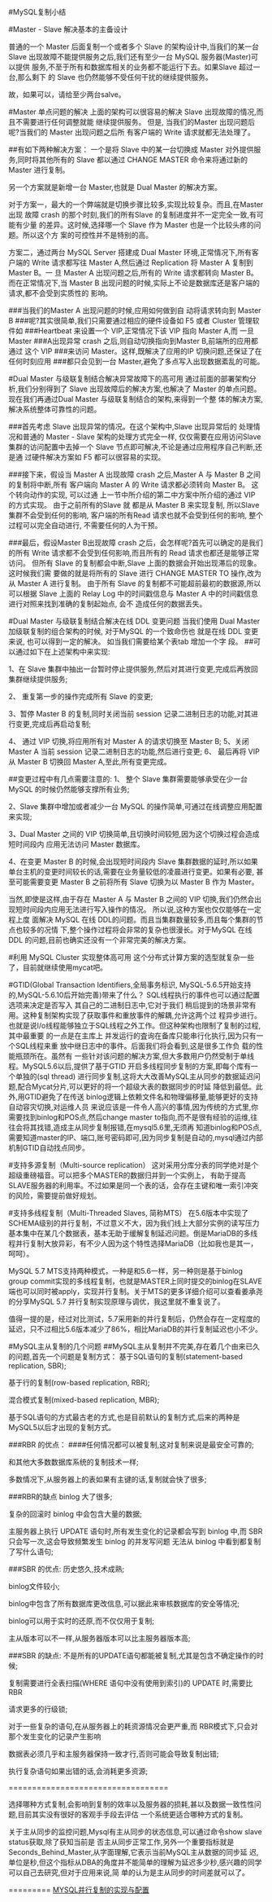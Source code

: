 #MySQL复制小结

#Master - Slave 解决基本的主备设计

普通的一个 Master 后面复制一个或者多个 Slave 的架构设计中,当我们的某一台 Slave
出现故障不能提供服务之后,我们还有至少一台 MySQL 服务器(Master)可以提供
服务,不至于所有和数据库相关的业务都不能运行下去。如果Slave 超过一台,那么剩下 的
Slave 也仍然能够不受任何干扰的继续提供服务。

故，如果可以，请给至少两台salve。


#Master 单点问题的解决
上面的架构可以很容易的解决 Slave 出现故障的情况,而且不需要进行任何调整就能
继续提供服务。 但是, 当我们的Master 出现问题后呢?当我们的 Master 出现问题之后所
有客户端的 Write 请求就都无法处理了。

##有如下两种解决方案：
一个是将 Slave 中的某一台切换成 Master 对外提供服务,同时将其他所有的 Slave 都以通过 CHANGE MASTER 命令来将通过新的
Master 进行复制。

另一个方案就是新增一台 Master,也就是 Dual Master 的解决方案。

对于方案一，最大的一个弊端就是切换步骤比较多,实现比较复杂。而且,在Master 出现
故障 crash 的那个时刻,我们的所有Slave 的复制进度并不一定完全一致,有可能有少量
的差异。这时候,选择哪一个 Slave 作为 Master 也是一个比较头疼的问题。所以这个方
案的可控性并不是特别的高。

方案二，通过两台 MySQL Server 搭建成 Dual Master 环境,正常情况下,所有客户端的
Write 请求都写往 Master A,然后通过 Replication 将 Master A 复制到 Master B。一
旦 Master A 出现问题之后,所有的 Write 请求都转向 Master B。而在正常情况下,当
Master B 出现问题的时候,实际上不论是数据库还是客户端的请求,都不会受到实质性的
影响。

###当我们的Master A 出现问题的时候,应用如何做到自 动将请求转向到 Master B
###呢?其实很简单,我们只需要通过相应的硬件设备如 F5 或者 Cluster 管理软件如
###Heartbeat 来设置一个 VIP,正常情况下该 VIP 指向 Master A,而 一旦 Master
###A出现异常 crash 之后,则自动切换指向到Master B,前端所的应用都通过 这个 VIP
###来访问 Master。这样,既解决了应用的IP 切换问题,还保证了在任何时刻应用
###都只会见到一台 Master,避免了多点写入出现数据紊乱的可能。

#Dual Master 与级联复制结合解决异常故障下的高可用
通过前面的部署架构分析,我们分别得到了 Slave 出现故障后的解决方案,也解决了 Master
的单点问题。现在我们再通过Dual Master 与级联复制结合的架构,来得到一个整
体的解决方案,解决系统整体可靠性的问题。

###首先考虑 Slave 出现异常的情况。在这个架构中,Slave 出现异常后的
处理情况和普通的 Master - Slave 架构的处理方式完全一样, 仅仅需要在应用访问Slave
集群的访问配置中去掉一个 Slave 节点即可解决,不论是通过应用程序自己判断,还是通
过硬件解决方案如 F5 都可以很容易的实现。

###接下来，假设当 Master A 出现故障 crash 之后,Master A 与 Master B
之间的复制将中断,所有 客户端向 Master A 的 Write 请求都必须转向 Master B。
这个转向动作的实现, 可以过通 上一节中所介绍的第二中方案中所介绍的通过 VIP
的方式实现。 由于之前所有的Slave 就 都是从 Master B 来实现复制, 所以Slave
集群不会受到任何的影响, 客户端的所有Read 请求也就不会受到任何的影响,
整个过程可以完全自动进行, 不需要任何的人为干预。

###最后，假设Master B出现故障 crash 之后，会怎样呢?首先可以确定的是我们 的所有
Write 请求都不会受到任何影响,而且所有的 Read 请求也都还是能够正常访问。 但所有
Slave 的复制都会中断,Slave 上面的数据会开始出现滞后的现象。这时候我们需
要做的就是将所有的 Slave 进行 CHANGE MASTER TO 操作,改为从 Master A 进行复制。
由于所有 Slave 的复制都不可能超前最初的数据源,所以可以根据 Slave 上面的 Relay
Log 中的时间戳信息与 Master A 中的时间戳信息进行对照来找到准确的复制起始点,
会不 造成任何的数据丢失。

#Dual Master 与级联复制结合解决在线 DDL 变更问题
当我们使用 Dual Master 加级联复制的组合架构的时候, 对于MySQL 的一个致命伤也
就是在线 DDL 变更来说, 也可以得到一定的解决。 如当我们需要给某个表tab
增加一个字 段。
##可以通过如下在上述架构中来实现:

1、在 Slave 集群中抽出一台暂时停止提供服务,然后对其进行变更,完成后再放回
集群继续提供服务;

2、 重复第一步的操作完成所有 Slave 的变更;

3、暂停 Master B 的复制,同时关闭当前 session 记录二进制日志的功能,对其进
行变更,完成后再启动复制;

4、 通过 VIP 切换,将应用所有对 Master A 的请求切换至 Master B; 5、关闭 Master A
当前 session 记录二进制日志的功能,然后进行变更; 6、 最后再将 VIP 从 Master B
切换回 Master A,至此,所有变更完成。

##变更过程中有几点需要注意的:
1、 整个 Slave 集群需要能够承受在少一台 MySQL 的时候仍然能够支撑所有业务;

2、Slave 集群中增加或者减少一台 MySQL 的操作简单,可通过在线调整应用配置来实现;

3、Dual Master 之间的 VIP 切换简单,且切换时间较短,因为这个切换过程会造成
短时间段内 应用无法访问 Master 数据库。

4、在变更 Master B 的时候,会出现短时间段内 Slave 集群数据的延时,所以如果
单台主机的变更时间较长的话,需要在业务量较低的凌晨进行变更。如果有必要,
甚至可能需要变更 Master B 之前将所有 Slave 切换为以 Master B 作为 Master。

当然,即使是这样,由于存在 Master A 与 Master B 之间的 VIP 切换,我们仍然会出现短时间段内应用无法进行写入操作的情况。 所以说,这种方案也仅仅能够在一定程上度 面解决 MySQL 在线 DDL的问题。而且当集群数量较多,而且每个集群的节点也较多的况情
下,整个操作过程将会非常的复杂也很漫长。对于MySQL 在线 DDL 的问题,目前也确实还没有一个非常完美的解决方案。


#利用 MySQL Cluster 实现整体高可用
这个分布式计算方案的选型就复杂一些了，目前就继续使用mycat吧。

#GTID(Global Transaction Identifiers,全局事务标识,
MySQL-5.6.5开始支持的,MySQL-5.6.10后开始完善)带来了什么？
SQL线程执行的事件也可以通过配置选项来决定是否写入 其自己的二进制日志中,它对于我们
稍后提到的场景非常有用。这种复制架构实现了获取事件和重放事件的解耦,允许这两个过
程异步进行。也就是说I/o线程能够独立于SQL线程之外工作。但这种架构也限制了复制的过程,其中最重要
的一点是在主库上 并发运行的査询在备库只能串行化执行,因为只有一个SQL线程来重
放中继日志中的事件。后面我们将会看到,这是很多工作负 载的性能瓶颈所在。虽然有
一些针对该问题的解决方案,但大多数用户仍然受制于单线程。MySQL5.6以后,提供了基于GTID
开启多线程同步复制的方案,即每个库有一个单独的(sql thread)
进行同步复制,这将大大改善MySQL主从同步的数据延迟问题,配合Mycat分片,可以更好的将一个超级大表的数据同步的时延
降低到最低。此外,用GTID避免了在传送 binlog逻辑上依赖文件名和物理偏移量,能够更好的支持自动容灾切换,对运维人员
来说应该是一件令人高兴的事情,因为传统的方式里,你需要找到binlog和POS点,然后change
master to指向,而不是很有经验的运维,往往会将其找错,造成主从同步复制报错,在mysql5.6里,无须再
知道binlog和POS点,需要知道master的IP、端口,账号密码即可,因为同步复制是自动的,mysql通过内部机制GTID自动找点同步。

#支持多源复制（Multi-source replication）
这对采用分库分表的同学绝对是个超级重磅福音。可以把多个MASTER的数据归并到一个实例上，
有助于提高SLAVE服务器的利用率。不过如果是同一个表的话，会存在主键和唯一索引冲突的风险，需要提前做好规划。

#支持多线程复制（Multi-Threaded Slaves, 简称MTS）
在5.6版本中实现了SCHEMA级别的并行复制，不过意义不大，因为我们线上大部分实例的读写压力基本集中在某几个数据表，基本无助于缓解复制延迟问题。倒是MariaDB的多线程并行复制大放异彩，有不少人因为这个特性选择MariaDB（比如我也是其一，呵呵）。

MySQL 5.7 MTS支持两种模式，一种是和5.6一样，另一种则是基于binlog group
commit实现的多线程复制，也就是MASTER上同时提交的binlog在SLAVE端也可以同时被apply，实现并行复制。关于MTS的更多详细介绍可以查看姜承尧的分享MySQL 5.7 并行复制实现原理与调优，我这里就不重复说了。

值得一提的是，经过对比测试，5.7采用新的并行复制后，仍然会存在一定程度的延迟，只不过相比5.6版本减少了86%，相比MariaDB的并行复制延迟也小不少。


#MySQL主从复制的几个问题
##MySQL主从复制并不完美,存在着几个由来已久的问题,首先一个问题是复制方式：
基于SQL语句的复制(statement-based replication, SBR);

基于行的复制(row-based replication, RBR);

混合模式复制(mixed-based replication, MBR);

基于SQL语句的方式最古老的方式,也是目前默认的复制方式,后来的两种是MySQL5以后才出现的复制方式。

###RBR 的优点：
####任何情况都可以被复制,这对复制来说是最安全可靠的;

和其他大多数数据库系统的复制技术一样;

多数情况下,从服务器上的表如果有主键的话,复制就会快了很多;

###RBR的缺点
binlog 大了很多;

复杂的回滚时 binlog 中会包含大量的数据;

主服务器上执行 UPDATE 语句时,所有发生变化的记录都会写到 binlog 中,而 SBR只会写一次,这会导致频繁发生 binlog 的并发写问题
无法从 binlog 中看到都复制了写什么语句;

###SBR 的优点:
历史悠久,技术成熟;

binlog文件较小;

binlog中包含了所有数据库更改信息,可以据此来审核数据库的安全等情况;

binlog可以用于实时的还原,而不仅仅用于复制;

主从版本可以不一样,从服务器版本可以比主服务器版本高;

###SBR 的缺点:
不是所有的UPDATE语句都能被复制,尤其是包含不确定操作的时候;

复制需要进行全表扫描(WHERE 语句中没有使用到索引)的 UPDATE 时,需要比 RBR

请求更多的行级锁;

对于一些复杂的语句,在从服务器上的耗资源情况会更严重,而 RBR模式下,只会对那个发生变化的记录产生影响

数据表必须几乎和主服务器保持一致才行,否则可能会导致复制出错;

执行复杂语句如果出错的话,会消耗更多资源;

==================================

选择哪种方式复制,会影响到复制的效率以及服务器的损耗,甚以及数据一致性性问题,目前其实没有很好的客观手手段去评估
一个系统更适合哪种方式的复制。

关于主从同步的监控问题,Mysql有主从同步的状态信息,可以通过命令show slave status获取,除了获知当前是
否主从同步正常工作,另外一个重要指标就是Seconds_Behind_Master,从字面理解,它表示当前MySQL主从数据的同步延
迟,单位是秒,但这个指标从DBA的角度并不能简单的理解为延迟多少秒,感兴趣的同学可以自己去研究,但对于应用来说,简
单的认为是主从同步的时间差就可以了。

=========
[MYSQL并行复制的实现与配置](http://www.innomysql.com/article/6276.html)
